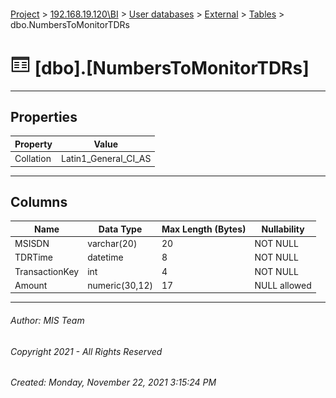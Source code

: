 #### 

[Project](../../../../index.md) > [192.168.19.120\\BI](../../../index.md) > [User databases](../../index.md) > [External](../index.md) > [Tables](Tables.md) > dbo.NumbersToMonitorTDRs

# ![Tables](../../../../Images/Table32.png) [dbo].[NumbersToMonitorTDRs]

---

## <a name="#properties"></a>Properties

| Property | Value |
|---|---|
| Collation | Latin1_General_CI_AS |


---

## <a name="#columns"></a>Columns

| Name | Data Type | Max Length (Bytes) | Nullability |
|---|---|---|---|
| MSISDN | varchar(20) | 20 | NOT NULL |
| TDRTime | datetime | 8 | NOT NULL |
| TransactionKey | int | 4 | NOT NULL |
| Amount | numeric(30,12) | 17 | NULL allowed |


---

###### Author:  MIS Team

###### Copyright 2021 - All Rights Reserved

###### Created: Monday, November 22, 2021 3:15:24 PM

